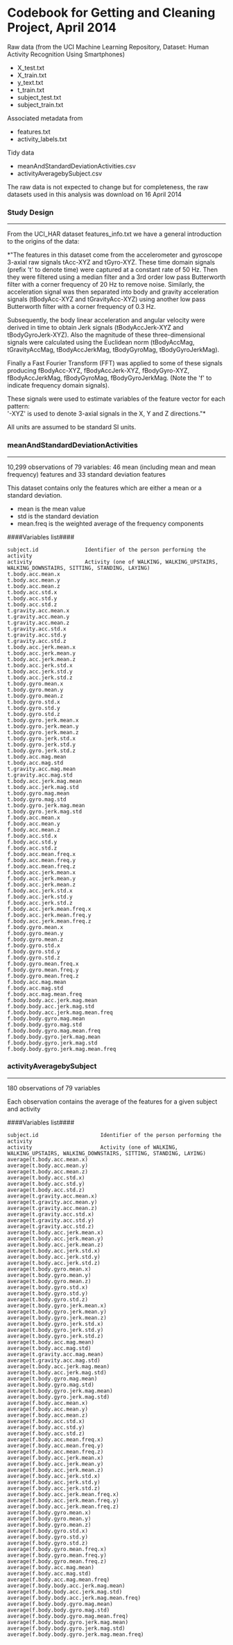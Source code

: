 Codebook for Getting and Cleaning Project, April 2014
=====================================================

Raw data (from the UCI Machine Learning Repository, Dataset: Human Activity Recognition Using Smartphones)

* X_test.txt
* X_train.txt
* y_text.txt
* t_train.txt
* subject_test.txt
* subject_train.txt

Associated metadata from

* features.txt
* activity_labels.txt


Tidy data

* meanAndStandardDeviationActivities.csv
* activityAveragebySubject.csv

The raw data is not expected to change but for completeness, the raw datasets used in this analysis was download on 16 April 2014


### Study Design ###
--------------------

From the UCI_HAR dataset features_info.txt we have a general introduction to the origins of the data:

*"The features in this dataset come from the accelerometer and gyroscope 3-axial raw signals tAcc-XYZ and tGyro-XYZ. 
These time domain signals (prefix 't' to denote time) were captured at a constant rate of 50 Hz. Then they were filtered using a 
median filter and a 3rd order low pass Butterworth filter with a corner frequency of 20 Hz to remove noise. Similarly, the 
acceleration signal was then separated into body and gravity acceleration signals (tBodyAcc-XYZ and tGravityAcc-XYZ) using another 
low pass Butterworth filter with a corner frequency of 0.3 Hz. 

Subsequently, the body linear acceleration and angular velocity were derived in time to obtain Jerk signals (tBodyAccJerk-XYZ and 
tBodyGyroJerk-XYZ). Also the magnitude of these three-dimensional signals were calculated using the Euclidean norm (tBodyAccMag, 
tGravityAccMag, tBodyAccJerkMag, tBodyGyroMag, tBodyGyroJerkMag). 

Finally a Fast Fourier Transform (FFT) was applied to some of these signals producing fBodyAcc-XYZ, fBodyAccJerk-XYZ, fBodyGyro-XYZ, 
fBodyAccJerkMag, fBodyGyroMag, fBodyGyroJerkMag. (Note the 'f' to indicate frequency domain signals). 

These signals were used to estimate variables of the feature vector for each pattern:  
'-XYZ' is used to denote 3-axial signals in the X, Y and Z directions."*

All units are assumed to be standard SI units.


### meanAndStandardDeviationActivities ###
------------------------------------------
10,299 observations of 79 variables: 46 mean (including mean and mean frequency) features and 33 standard deviation features

This dataset contains only the features which are either a mean or a standard deviation.
* mean is the mean value
* std is the standard deviation
* mean.freq is the weighted average of the frequency components


####Variables list####

    subject.id               Identifier of the person performing the activity
    activity                 Activity (one of WALKING, WALKING_UPSTAIRS, WALKING_DOWNSTAIRS, SITTING, STANDING, LAYING)
    t.body.acc.mean.x
    t.body.acc.mean.y
    t.body.acc.mean.z
    t.body.acc.std.x
    t.body.acc.std.y
    t.body.acc.std.z
    t.gravity.acc.mean.x
    t.gravity.acc.mean.y
    t.gravity.acc.mean.z
    t.gravity.acc.std.x
    t.gravity.acc.std.y
    t.gravity.acc.std.z
    t.body.acc.jerk.mean.x
    t.body.acc.jerk.mean.y
    t.body.acc.jerk.mean.z
    t.body.acc.jerk.std.x
    t.body.acc.jerk.std.y
    t.body.acc.jerk.std.z
    t.body.gyro.mean.x
    t.body.gyro.mean.y
    t.body.gyro.mean.z
    t.body.gyro.std.x
    t.body.gyro.std.y
    t.body.gyro.std.z
    t.body.gyro.jerk.mean.x
    t.body.gyro.jerk.mean.y
    t.body.gyro.jerk.mean.z
    t.body.gyro.jerk.std.x
    t.body.gyro.jerk.std.y
    t.body.gyro.jerk.std.z
    t.body.acc.mag.mean
    t.body.acc.mag.std
    t.gravity.acc.mag.mean
    t.gravity.acc.mag.std
    t.body.acc.jerk.mag.mean
    t.body.acc.jerk.mag.std
    t.body.gyro.mag.mean
    t.body.gyro.mag.std
    t.body.gyro.jerk.mag.mean
    t.body.gyro.jerk.mag.std
    f.body.acc.mean.x
    f.body.acc.mean.y
    f.body.acc.mean.z
    f.body.acc.std.x
    f.body.acc.std.y
    f.body.acc.std.z
    f.body.acc.mean.freq.x
    f.body.acc.mean.freq.y
    f.body.acc.mean.freq.z
    f.body.acc.jerk.mean.x
    f.body.acc.jerk.mean.y
    f.body.acc.jerk.mean.z
    f.body.acc.jerk.std.x
    f.body.acc.jerk.std.y
    f.body.acc.jerk.std.z
    f.body.acc.jerk.mean.freq.x
    f.body.acc.jerk.mean.freq.y
    f.body.acc.jerk.mean.freq.z
    f.body.gyro.mean.x
    f.body.gyro.mean.y
    f.body.gyro.mean.z
    f.body.gyro.std.x
    f.body.gyro.std.y
    f.body.gyro.std.z
    f.body.gyro.mean.freq.x
    f.body.gyro.mean.freq.y
    f.body.gyro.mean.freq.z
    f.body.acc.mag.mean
    f.body.acc.mag.std
    f.body.acc.mag.mean.freq
    f.body.body.acc.jerk.mag.mean
    f.body.body.acc.jerk.mag.std
    f.body.body.acc.jerk.mag.mean.freq
    f.body.body.gyro.mag.mean
    f.body.body.gyro.mag.std
    f.body.body.gyro.mag.mean.freq
    f.body.body.gyro.jerk.mag.mean
    f.body.body.gyro.jerk.mag.std
    f.body.body.gyro.jerk.mag.mean.freq


### activityAveragebySubject ###
--------------------------------
180 observations of 79 variables

Each observation contains the average of the features for a given subject and activity

####Variables list####

    subject.id                    Identifier of the person performing the activity
    activity                      Activity (one of WALKING, WALKING_UPSTAIRS, WALKING_DOWNSTAIRS, SITTING, STANDING, LAYING)
    average(t.body.acc.mean.x)
    average(t.body.acc.mean.y)
    average(t.body.acc.mean.z)
    average(t.body.acc.std.x)
    average(t.body.acc.std.y)
    average(t.body.acc.std.z)
    average(t.gravity.acc.mean.x)
    average(t.gravity.acc.mean.y)
    average(t.gravity.acc.mean.z)
    average(t.gravity.acc.std.x)
    average(t.gravity.acc.std.y)
    average(t.gravity.acc.std.z)
    average(t.body.acc.jerk.mean.x)
    average(t.body.acc.jerk.mean.y)
    average(t.body.acc.jerk.mean.z)
    average(t.body.acc.jerk.std.x)
    average(t.body.acc.jerk.std.y)
    average(t.body.acc.jerk.std.z)
    average(t.body.gyro.mean.x)
    average(t.body.gyro.mean.y)
    average(t.body.gyro.mean.z)
    average(t.body.gyro.std.x)
    average(t.body.gyro.std.y)
    average(t.body.gyro.std.z)
    average(t.body.gyro.jerk.mean.x)
    average(t.body.gyro.jerk.mean.y)
    average(t.body.gyro.jerk.mean.z)
    average(t.body.gyro.jerk.std.x)
    average(t.body.gyro.jerk.std.y)
    average(t.body.gyro.jerk.std.z)
    average(t.body.acc.mag.mean)
    average(t.body.acc.mag.std)
    average(t.gravity.acc.mag.mean)
    average(t.gravity.acc.mag.std)
    average(t.body.acc.jerk.mag.mean)
    average(t.body.acc.jerk.mag.std)
    average(t.body.gyro.mag.mean)
    average(t.body.gyro.mag.std)
    average(t.body.gyro.jerk.mag.mean)
    average(t.body.gyro.jerk.mag.std)
    average(f.body.acc.mean.x)
    average(f.body.acc.mean.y)
    average(f.body.acc.mean.z)
    average(f.body.acc.std.x)
    average(f.body.acc.std.y)
    average(f.body.acc.std.z)
    average(f.body.acc.mean.freq.x)
    average(f.body.acc.mean.freq.y)
    average(f.body.acc.mean.freq.z)
    average(f.body.acc.jerk.mean.x)
    average(f.body.acc.jerk.mean.y)
    average(f.body.acc.jerk.mean.z)
    average(f.body.acc.jerk.std.x)
    average(f.body.acc.jerk.std.y)
    average(f.body.acc.jerk.std.z)
    average(f.body.acc.jerk.mean.freq.x)
    average(f.body.acc.jerk.mean.freq.y)
    average(f.body.acc.jerk.mean.freq.z)
    average(f.body.gyro.mean.x)
    average(f.body.gyro.mean.y)
    average(f.body.gyro.mean.z)
    average(f.body.gyro.std.x)
    average(f.body.gyro.std.y)
    average(f.body.gyro.std.z)
    average(f.body.gyro.mean.freq.x)
    average(f.body.gyro.mean.freq.y)
    average(f.body.gyro.mean.freq.z)
    average(f.body.acc.mag.mean)
    average(f.body.acc.mag.std)
    average(f.body.acc.mag.mean.freq)
    average(f.body.body.acc.jerk.mag.mean)
    average(f.body.body.acc.jerk.mag.std)
    average(f.body.body.acc.jerk.mag.mean.freq)
    average(f.body.body.gyro.mag.mean)
    average(f.body.body.gyro.mag.std)
    average(f.body.body.gyro.mag.mean.freq)
    average(f.body.body.gyro.jerk.mag.mean)
    average(f.body.body.gyro.jerk.mag.std)
    average(f.body.body.gyro.jerk.mag.mean.freq)
